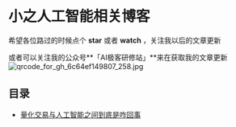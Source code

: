 # 小之人工智能相关博客

希望各位路过的时候点个 **star** 或者 **watch** ，关注我以后的文章更新

或者可以关注我的公众号**「AI极客研修站」**来在获取我的文章更新
![qrcode_for_gh_6c64ef149807_258.jpg](http://upload-images.jianshu.io/upload_images/3363394-211817928d5a8705.jpg?imageMogr2/auto-orient/strip%7CimageView2/2/w/1240)

## 目录

*  [量化交易与人工智能之间到底是咋回事](https://github.com/WeaponZhi/AI_BLOG/issues/1)
